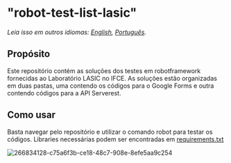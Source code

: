 # "robot-test-list-lasic"

_Leia isso em outros idiomas: [English](README.en.md), [Português](README.md)._

## Propósito
Este repositório contém as soluções dos testes em robotframework fornecidas ao Laboratório LASIC no IFCE. As soluções estão organizadas em duas pastas, uma contendo os códigos para o Google Forms e outra contendo códigos para a API Serverest.

## Como usar
Basta navegar pelo repositório e utilizar o comando robot para testar os códigos. Libraries necessárias podem ser encontradas em [requirements.txt](requirements.txt)

![266834128-c75a6f3b-ce18-48c7-908e-8efe5aa9c254](https://github.com/maripasa/test-list-lasic/assets/123270648/c25e0690-0630-4091-8b2b-f1e76476a96d)
